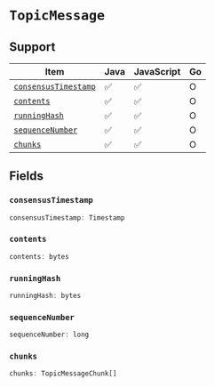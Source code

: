 # `TopicMessage`

## Support

| Item | Java | JavaScript | Go
| - | - | - | - |
| [`consensusTimestamp`](#consensustimestamp) | ✅ | ✅ | O
| [`contents`](#contents) | ✅ | ✅ | O
| [`runningHash`](#runninghash) | ✅ | ✅ | O
| [`sequenceNumber`](#sequencenumber) | ✅ | ✅ | O
| [`chunks`](#chunks) | ✅ | ✅ | O

## Fields

### `consensusTimestamp`

```typescript
consensusTimestamp: Timestamp
```

### `contents`

```typescript
contents: bytes
```

### `runningHash`

```typescript
runningHash: bytes
```

### `sequenceNumber`

```typescript
sequenceNumber: long
```

### `chunks`

```typescript
chunks: TopicMessageChunk[]
```